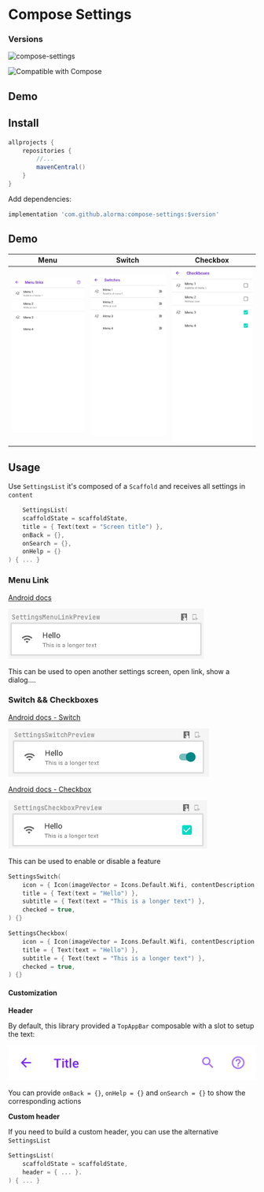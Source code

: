 # Compose Settings

### Versions

![compose-settings](https://img.shields.io/badge/ComposeSettings-0.4.0-brightgreen)

![Compatible with Compose](https://img.shields.io/badge/Compose-1.0.0--beta05-brightgreen)

## Demo

## Install

```groovy
allprojects {
    repositories {
        //...
        mavenCentral()
    }
}
```

Add dependencies:

```groovy
implementation 'com.github.alorma:compose-settings:$version'
```

## Demo

|Menu|Switch|Checkbox|
|--|--|--|
|<img width="300" src="docs/art/screenshot_links.jpeg" />|<img width="300" src="docs/art/screenshot_switches.jpeg" />|<img width="300" src="docs/art/screenshot_checkboxes.jpeg" />|

## Usage

Use `SettingsList` it's composed of a `Scaffold` and receives all settings in `content`

```kotlin
    SettingsList(
    scaffoldState = scaffoldState,
    title = { Text(text = "Screen title") },
    onBack = {},
    onSearch = {},
    onHelp = {}
) { ... }
```

### Menu Link

[Android docs](https://source.android.com/devices/tech/settings/settings-guidelines#menu_link)

![](docs/art/setting_menu.png)

This can be used to open another settings screen, open link, show a dialog....

### Switch && Checkboxes

[Android docs - Switch](https://source.android.com/devices/tech/settings/settings-guidelines#switch)


![](docs/art/setting_switch.png)


[Android docs - Checkbox](https://source.android.com/devices/tech/settings/settings-guidelines#checkbox)

![](docs/art/setting_checkbox.png)

This can be used to enable or disable a feature

```kotlin
SettingsSwitch(
    icon = { Icon(imageVector = Icons.Default.Wifi, contentDescription = "Wifi") },
    title = { Text(text = "Hello") },
    subtitle = { Text(text = "This is a longer text") },
    checked = true,
) {}
```

```kotlin
SettingsCheckbox(
    icon = { Icon(imageVector = Icons.Default.Wifi, contentDescription = "Wifi") },
    title = { Text(text = "Hello") },
    subtitle = { Text(text = "This is a longer text") },
    checked = true,
) {}
```

#### Customization

**Header**

By default, this library provided a `TopAppBar` composable with a slot to setup the text:

![](docs/art/screenshot_toolbar.png)

You can provide `onBack = {}`, `onHelp = {}` and `onSearch = {}` to show the corresponding actions

**Custom header**

If you need to build a custom header, you can use the alternative `SettingsList`

```kotlin
SettingsList(
    scaffoldState = scaffoldState,
    header = { ... }.
) { ... }
```


